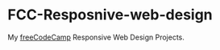 # FCC-Resposnive-web-design
My <a href="freeCodeCamp.org" target="_blank">freeCodeCamp</a> Responsive Web Design Projects.
